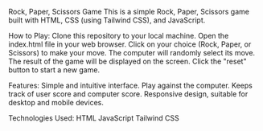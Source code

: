 Rock, Paper, Scissors Game
This is a simple Rock, Paper, Scissors game built with HTML, CSS (using Tailwind CSS), and JavaScript.

How to Play:
Clone this repository to your local machine.
Open the index.html file in your web browser.
Click on your choice (Rock, Paper, or Scissors) to make your move.
The computer will randomly select its move.
The result of the game will be displayed on the screen.
Click the "reset" button to start a new game.

Features:
Simple and intuitive interface.
Play against the computer.
Keeps track of user score and computer score.
Responsive design, suitable for desktop and mobile devices.

Technologies Used:
HTML
JavaScript
Tailwind CSS
